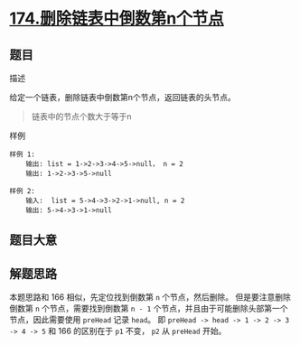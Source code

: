 # [174.删除链表中倒数第n个节点](https://www.lintcode.com/problem/174/)

## 题目

描述

给定一个链表，删除链表中倒数第n个节点，返回链表的头节点。

> 链表中的节点个数大于等于n

样例

```
样例 1:
	输出: list = 1->2->3->4->5->null， n = 2
	输出: 1->2->3->5->null

样例 2:
	输入:  list = 5->4->3->2->1->null, n = 2
	输出: 5->4->3->1->null
```

## 题目大意



## 解题思路
本题思路和 166 相似，先定位找到倒数第 `n` 个节点，然后删除。
但是要注意删除倒数第 `n` 个节点，需要找到倒数第 `n - 1` 个节点，并且由于可能删除头部第一个节点，因此需要使用 `preHead` 记录 `head`。
即 `preHead -> head -> 1 -> 2 -> 3 -> 4 -> 5`
和 166 的区别在于 `p1` 不变， `p2` 从 `preHead` 开始。